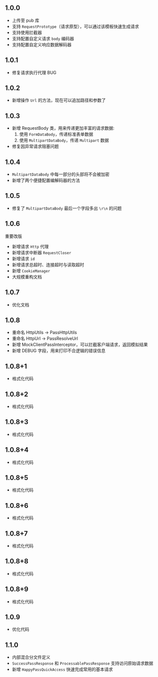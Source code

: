 ## 1.0.0

- 上传至 pub 库
- 支持 ``RequestPrototype``（请求原型），可以通过该模板快速生成请求
- 支持使用拦截器
- 支持配置自定义请求 ``body`` 编码器
- 支持配置自定义响应数据解码器

## 1.0.1

- 修复请求执行代理 BUG

## 1.0.2

- 新增操作 `Url` 的方法，现在可以追加路径和参数了

## 1.0.3

- 新增 RequestBody 类，用来传递更加丰富的请求数据:
    1. 使用 ``FormDataBody``，传递标准表单数据
    2. 使用 ``MultipartDataBody``，传递 `Multipart` 数据
- 修复因异常请求阻塞问题

## 1.0.4

- `MultipartDataBody` 中每一部分的头部将不会被加密
- 新增了两个便捷配置编解码器的方法

## 1.0.5

- 修复了 `MultipartDataBody` 最后一个字段多出 `\r\n` 的问题

## 1.0.6

重要改版

- 新增请求 `Http` 代理
- 新增请求中断器 `RequestCloser`
- 新增请求 `id`
- 新增请求总超时、连接超时与读取超时
- 新增 `CookieManager`
- 大规模重构文档 

## 1.0.7 

- 优化文档

## 1.0.8

- 重命名 HttpUtils -> PassHttpUtils
- 重命名 HttpUrl -> PassResolveUrl
- 新增 MockClientPassInterceptor，可以拦截客户端请求，返回模拟结果
- 新增 DEBUG 字段，用来打印不合逻辑的错误信息

## 1.0.8+1

- 格式化代码

## 1.0.8+2

- 格式化代码

## 1.0.8+3

- 格式化代码

## 1.0.8+4

- 格式化代码

## 1.0.8+5

- 格式化代码

## 1.0.8+6

- 格式化代码

## 1.0.8+7

- 格式化代码

## 1.0.8+8

- 格式化代码

## 1.0.8+9

- 格式化代码

## 1.0.9

- 优化代码

## 1.1.0

- 内部混合分文件定义
- `SuccessPassResponse` 和 `ProcessablePassResponse` 支持访问原始请求数据
- 新增 `HappyPassQuickAccess` 快速完成常用的基本请求

